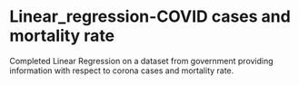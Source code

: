 # Linear_regression-COVID cases and mortality rate

Completed Linear Regression on a dataset from  government providing information with respect to corona cases and mortality rate.

